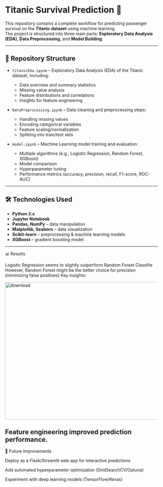 # Titanic Survival Prediction 🚢

This repository contains a complete workflow for predicting passenger survival on the **Titanic dataset** using machine learning.  
The project is structured into three main parts: **Exploratory Data Analysis (EDA)**, **Data Preprocessing**, and **Model Building**.

---

## 📂 Repository Structure

- `titanicEda.ipynb` – Exploratory Data Analysis (EDA) of the Titanic dataset, including:
  - Data overview and summary statistics
  - Missing value analysis
  - Feature distributions and correlations
  - Insights for feature engineering

- `DataPreprocessing.ipynb` – Data cleaning and preprocessing steps:
  - Handling missing values
  - Encoding categorical variables
  - Feature scaling/normalization
  - Splitting into train/test sets

- `model.ipynb` – Machine Learning model training and evaluation:
  - Multiple algorithms (e.g., Logistic Regression, Random Forest, XGBoost)
  - Model comparison
  - Hyperparameter tuning
  - Performance metrics (accuracy, precision, recall, F1-score, ROC-AUC)

---

## 🛠️ Technologies Used

- **Python 3.x**
- **Jupyter Notebook**
- **Pandas, NumPy** – data manipulation
- **Matplotlib, Seaborn** – data visualization
- **Scikit-learn** – preprocessing & machine learning models
- **XGBoost** – gradient boosting model

---
📊 Results

Logistic Regression seems to slightly outperform Random Forest Classifie
However, Random Forest might be the better choice for precision (minimizing false positives)
Key insights:

<img width="633" height="453" alt="download" src="https://github.com/user-attachments/assets/253c9026-2d9d-4082-8a4d-45470d4a04ea" />


Feature engineering improved prediction performance.
---


📌 Future Improvements

Deploy as a Flask/Streamlit web app for interactive predictions

Add automated hyperparameter optimization (GridSearchCV/Optuna)

Experiment with deep learning models (TensorFlow/Keras)
 
